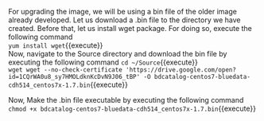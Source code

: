 For upgrading the image, we will be using a bin file of the older image already developed. Let us download a .bin file to the directory we have created. Before that, let us install wget package. For doing so, execute the following command
<br>
`yum install wget`{{execute}}
<br>
Now, navigate to the Source directory and download the bin file by executing the following command
`cd ~/Source`{{execute}}<br>
`wget wget --no-check-certificate 'https://drive.google.com/open?id=1CQrWA0u8_sy7HMOLdknKcDvN9J06_tBP' -O bdcatalog-centos7-bluedata-cdh514_centos7x-1.7.bin`{{execute}}


Now, Make the .bin file executable by executing the following command
`chmod +x bdcatalog-centos7-bluedata-cdh514_centos7x-1.7.bin`{{execute}}

